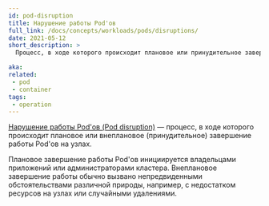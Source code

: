 ```yaml
---
id: pod-disruption
title: Нарушение работы Pod'ов
full_link: /docs/concepts/workloads/pods/disruptions/
date: 2021-05-12
short_description: >
  Процесс, в ходе которого происходит плановое или принудительное завершение работы Pod'ов на узлах.

aka:
related:
 - pod
 - container
tags:
 - operation
---
```


[Нарушение работы Pod'ов (Pod disruption)](/docs/concepts/workloads/pods/disruptions/) — процесс, 
в ходе которого происходит плановое или внеплановое (принудительное) завершение работы Pod'ов на узлах. 

<!--more--> 

Плановое завершение работы Pod'ов инициируется владельцами приложений или администраторами
кластера. Внеплановое завершение работы обычно вызвано непредвиденными обстоятельствами различной природы, 
например, с недостатком ресурсов на узлах или случайными удалениями.
